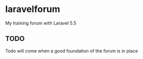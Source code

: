 # laravelforum

My training forum with Laravel 5.5

## TODO

Todo will come when a good foundation of the forum is in place
